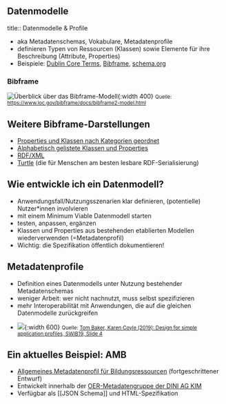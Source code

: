 ## Datenmodelle
title:: Datenmodelle & Profile
* aka Metadatenschemas, Vokabulare, Metadatenprofile
* definieren Typen von Ressourcen (Klassen) sowie Elemente für ihre Beschreibung (Attribute, Properties)
* Beispiele: [Dublin Core Terms](http://purl.org/dc/terms/), [Bibframe](https://id.loc.gov/ontologies/bibframe.html), [schema.org](https://schema.org/Thing)
### Bibframe
![Überblick über das Bibframe-Modell](https://www.loc.gov/bibframe/docs/images/bf2-model.jpg){:width 400}
<small>Quelle: https://www.loc.gov/bibframe/docs/bibframe2-model.html</small>
## Weitere Bibframe-Darstellungen
* [Properties und Klassen nach Kategorien geordnet](https://id.loc.gov/ontologies/bibframe-category.html)
* [Alphabetisch gelistete Klassen und Properties](https://id.loc.gov/ontologies/bibframe.html) 
* [RDF/XML](https://id.loc.gov/ontologies/bibframe.rdf)
*  [Turtle](https://codeberg.org/acka47/vocabs/src/branch/main/bibframe_20211012.ttl) (die für Menschen am besten lesbare RDF-Serialisierung)
## Wie entwickle ich ein Datenmodell?
* Anwendungsfall/Nutzungsszenarien klar definieren, (potentielle) Nutzer\*innen involvieren
* mit einem Minimum Viable Datenmodell starten
* testen, anpassen, ergänzen
* Klassen und Properties aus bestehenden etablierten Modellen wiederverwenden (=Metadatenprofil)
* Wichtig: die Spezifikation öffentlich dokumentieren!
## Metadatenprofile
* Definition eines Datenmodells unter Nutzung bestehender Metadatenschemas
* weniger Arbeit: wer nicht nachnutzt, muss selbst spezifizieren
* mehr Interoperabilität mit Anwendungen, die auf die gleichen Datenmodelle zurückgreifen
- ![](https://slides.lobid.org/dcmi2020/img/baker-coyle-swib19-slide04.png){:width 600}
  <small>Quelle: <a href="https://swib.org/swib19/slides/04_coyle_design-for-simple-application.pdf">Tom Baker, Karen Coyle (2019): Design for simple application profiles, SWIB19, Slide 4</a></small>
## Ein aktuelles Beispiel: AMB
* [Allgemeines Metadatenprofil für Bildungsressourcen](https://w3id.org/kim/lrmi-profile/draft/) (fortgeschrittener Entwurf)
* Entwickelt innerhalb der [OER-Metadatengruppe der DINI AG KIM](https://wiki.dnb.de/display/DINIAGKIM/OER-Metadatengruppe)
* Verfügbar als [[JSON Schema]] und HTML-Spezifikation